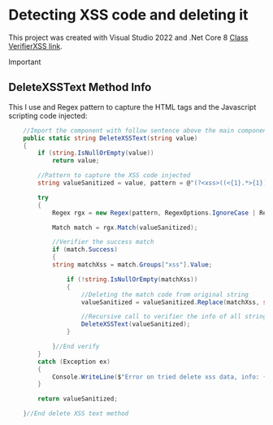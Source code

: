 # Detecting XSS code and deleting it

This project was created with Visual Studio 2022 and .Net Core 8 [Class VerifierXSS link](https://github.com/johnnydldev/DeleteXSSCode/blob/main/VerifierXSS.cs).

> [!IMPORTANT]
>
> ## DeleteXSSText Method Info

This I use and Regex pattern to capture the HTML tags and the Javascript scripting code injected:

```c#
    //Import the component with follow sentence above the main component with you've been work
    public static string DeleteXSSText(string value)
    {
        if (string.IsNullOrEmpty(value))
            return value;

        //Pattern to capture the XSS code injected
        string valueSanitized = value, pattern = @"(?<xss>((<{1}.*>{1})(.)(<{1}/{1}([a-z|A-Z])>{1})*))";

        try
        {
            Regex rgx = new Regex(pattern, RegexOptions.IgnoreCase | RegexOptions.Singleline);

            Match match = rgx.Match(valueSanitized);

            //Verifier the success match
            if (match.Success)
            {
            string matchXss = match.Groups["xss"].Value;

                if (!string.IsNullOrEmpty(matchXss))
                {
                    //Deleting the match code from original string
                    valueSanitized = valueSanitized.Replace(matchXss, string.Empty);

                    //Recursive call to verifier the info of all string still not contain the tags injected
                    DeleteXSSText(valueSanitized);
                }

            }//End verify
        }
        catch (Exception ex)
        {
            Console.WriteLine($"Error on tried delete xss data, info: {ex.Message}");
        }

        return valueSanitized;

    }//End delete XSS text method

```
